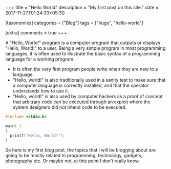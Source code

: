 +++
title = "Hello World"
description = "My first post on this site."
date = 2017-11-27T01:24:33+05:30

[taxonomies]
categories = ["Blog"]
tags = ["hugo", "hello-world"]

[extra]
comments = true
+++

A "Hello, World!" program is a computer program that outputs or displays "Hello, World!" to a user. Being a very simple program in most programming languages, it is often used to illustrate the basic syntax of a programming language for a working program.

<!-- more -->

- It is often the very first program people write when they are new to a language.
- "Hello, world!" is also traditionally used in a sanity test to make sure that a computer language is correctly installed, and that the operator understands how to use it.
- "Hello, world!" is also used by computer hackers as a proof of concept that arbitrary code can be executed through an exploit where the system designers did not intend code to be executed.

```c
#include <stdio.h>

main( )
{
  printf("Hello, World!");
}
```

So here is my first blog post, the topics that I will be blogging about are going to be mostly related to programming, technology, gadgets, photography etc. Or maybe not, at this point I don't really know.